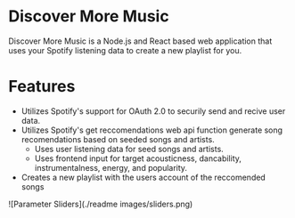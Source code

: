 # Discover More Music
Discover More Music is a Node.js and React based web application that uses your Spotify listening data to create a new playlist for you.

# Features
- Utilizes Spotify's support for OAuth 2.0 to securily send and recive user data.
- Utilizes Spotify's get reccomendations web api function generate song recomendations based on seeded songs and artists.
  - Uses user listening data for seed songs and artists.
  - Uses frontend input for target acousticness, dancability, instrumentalness, energy, and popularity.
- Creates a new playlist with the users account of the reccomended songs

![Parameter Sliders](./readme images/sliders.png)
